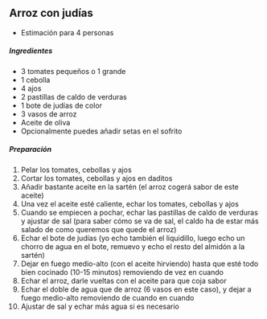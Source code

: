 ## Arroz con judías

* Estimación para 4 personas

##### Ingredientes

* 3 tomates pequeños o 1 grande
* 1 cebolla
* 4 ajos
* 2 pastillas de caldo de verduras
* 1 bote de judías de color
* 3 vasos de arroz
* Aceite de oliva
* Opcionalmente puedes añadir setas en el sofrito

##### Preparación

1. Pelar los tomates, cebollas y ajos
2. Cortar los tomates, cebollas y ajos en daditos
3. Añadir bastante aceite en la sartén (el arroz cogerá sabor de este aceite)
4. Una vez el aceite esté caliente, echar los tomates, cebollas y ajos
5. Cuando se empiecen a pochar, echar las pastillas de caldo de verduras y ajustar de sal (para saber cómo se va de sal, el caldo ha de estar más salado de como queremos que quede el arroz)
6. Echar el bote de judías (yo echo también el liquidillo, luego echo un chorro de agua en el bote, remuevo y echo el resto del almidón a la sartén)
7. Dejar en fuego medio-alto (con el aceite hirviendo) hasta que esté todo bien cocinado (10-15 minutos) removiendo de vez en cuando
8. Echar el arroz, darle vueltas con el aceite para que coja sabor
9. Echar el doble de agua que de arroz (6 vasos en este caso), y dejar a fuego medio-alto removiendo de cuando en cuando
10. Ajustar de sal y echar más agua si es necesario